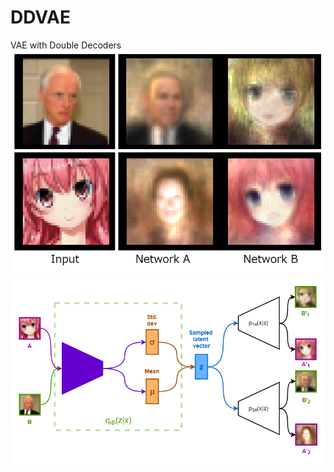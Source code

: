 # DDVAE
VAE with Double Decoders 
![Results](https://github.com/l3th4l/DDVAE/blob/master/images/RC2.png)
![Architecture](https://github.com/l3th4l/DDVAE/blob/master/images/DualVAE.png)
